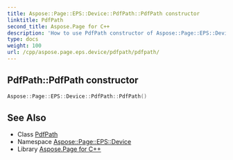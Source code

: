 ```yaml
---
title: Aspose::Page::EPS::Device::PdfPath::PdfPath constructor
linktitle: PdfPath
second_title: Aspose.Page for C++
description: 'How to use PdfPath constructor of Aspose::Page::EPS::Device::PdfPath class in C++.'
type: docs
weight: 100
url: /cpp/aspose.page.eps.device/pdfpath/pdfpath/
---
```

## PdfPath::PdfPath constructor




```cpp
Aspose::Page::EPS::Device::PdfPath::PdfPath()
```

## See Also

* Class [PdfPath](../)
* Namespace [Aspose::Page::EPS::Device](../../)
* Library [Aspose.Page for C++](../../../)
